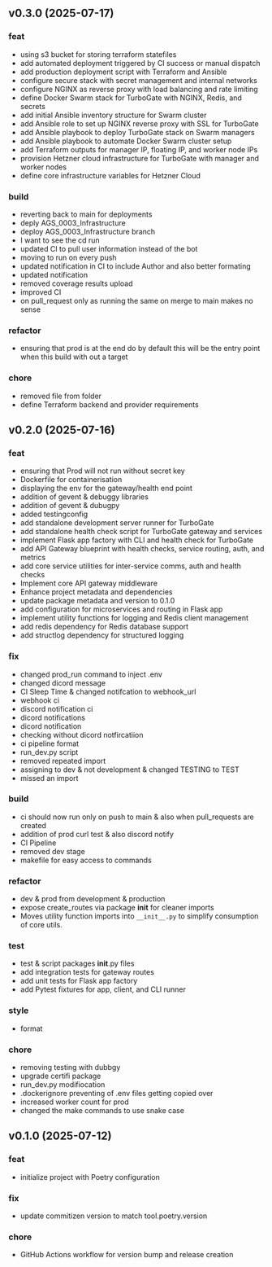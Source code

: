 ## v0.3.0 (2025-07-17)

### feat

- using s3 bucket for storing terraform statefiles
- add automated deployment triggered by CI success or manual dispatch
- add production deployment script with Terraform and Ansible
- configure secure stack with secret management and internal networks
- configure NGINX as reverse proxy with load balancing and rate limiting
- define Docker Swarm stack for TurboGate with NGINX, Redis, and secrets
- add initial Ansible inventory structure for Swarm cluster
- add Ansible role to set up NGINX reverse proxy with SSL for TurboGate
- add Ansible playbook to deploy TurboGate stack on Swarm managers
- add Ansible playbook to automate Docker Swarm cluster setup
- add Terraform outputs for manager IP, floating IP, and worker node IPs
- provision Hetzner cloud infrastructure for TurboGate with manager and worker nodes
- define core infrastructure variables for Hetzner Cloud

### build

- reverting back to main for deployments
- deply AGS_0003_Infrastructure
- deploy AGS_0003_Infrastructure branch
-  I want to see the cd run
- updated CI to pull user information instead of the bot
- moving to run on every push
- updated notification in CI to include Author and also better formating
- updated notification
- removed coverage results upload
- improved CI
- on pull_request only as running the same on merge to main makes no sense

### refactor

- ensuring that prod is at the end do by default this will be the entry point  when this build with out a target

### chore

- removed file from folder
- define Terraform backend and provider requirements

## v0.2.0 (2025-07-16)

### feat

- ensuring that Prod will not run without secret key
- Dockerfile for containerisation
- displaying the env for the gateway/health end point
- addition of gevent & debuggy libraries
- addition of gevent & dubugpy
- added testingconfig
- add standalone development server runner for TurboGate
- add standalone health check script for TurboGate gateway and services
- implement Flask app factory with CLI and health check for TurboGate
- add API Gateway blueprint with health checks, service routing, auth, and metrics
- add core service utilities for inter-service comms, auth and health checks
- Implement core API gateway middleware
- Enhance project metadata and dependencies
- update package metadata and version to 0.1.0
- add configuration for microservices and routing in Flask app
- implement utility functions for logging and Redis client management
- add redis dependency for Redis database support
- add structlog dependency for structured logging

### fix

- changed prod_run command to inject  .env
-  changed dicord message
- CI Sleep Time & changed notifcation to webhook_url
- webhook ci
- discord notification ci
- dicord notifications
- dicord notification
- checking without dicord notfircatiion
- ci pipeline format
- run_dev.py script
- removed repeated import
- assigning to dev & not development & changed TESTING to TEST
-  missed an import

### build

- ci should now run only on push to main & also when pull_requests are created
- addition of prod curl test & also discord notify
- CI Pipeline
- removed dev stage
- makefile for easy access to commands

### refactor

- dev & prod from development & production
- expose create_routes via package __init__ for cleaner imports
-  Moves utility function imports into `__init__.py` to simplify consumption of core utils.

### test

- test & script packages __init__.py files
- add integration tests for gateway routes
- add unit tests for Flask app factory
- add Pytest fixtures for app, client, and CLI runner

### style

- format

### chore

- removing testing with dubbgy
- upgrade certifi package
- run_dev.py modifiocation
- .dockerignore preventing of .env files getting copied over
- increased worker count for prod
- changed the make commands to use snake case

## v0.1.0 (2025-07-12)

### feat

- initialize project with Poetry configuration

### fix

- update commitizen version to match tool.poetry.version

### chore

- GitHub Actions workflow for version bump and release creation
